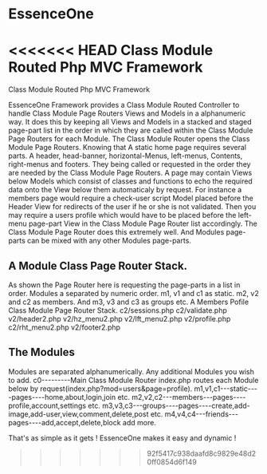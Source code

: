 EssenceOne
==========

<<<<<<< HEAD
Class Module Routed Php MVC Framework
=======
Class Module Routed Php MVC Framework


EssenceOne Framework provides a Class Module Routed Controller to handle Class Module Page Routers Views and Models in a alphanumeric way.
It does this by keeping all Views and Models in a stacked and staged page-part list in the order in which they are called within the Class Module Page Routers for each Module. The Class Module Router opens the Class Module Page Routers.
Knowing that A static home page requires several parts. A header, head-banner, horizontal-Menus,
left-menus, Contents, right-menus and footers. They being called or requested in the order they are needed
by the Class Module Page Routers.
A page may contain Views below Models which consist of classes and functions to echo the required data onto the View below them automaticaly by request.
For instance a members page would require a check-user script Model placed before the Header View for redirects of the user if he or she is not validated. Then you may require a users profile which would have to be placed before the left-menu page-part View in the Class Module Page Router list accordingly.
The Class Module Page Router does this extremely well. And Modules page-parts can be mixed with any other Modules page-parts.

A Module Class Page Router Stack.
---
As shown the Page Router here is requesting the page-parts in a list in order.
Modules a separated by numeric order. m1, v1 and c1 as static. m2, v2 and c2 as members. And m3, v3 and c3 as groups etc.
 A Members Pofile Class Module Page Router Stack.
c2/sessions.php
c2/validate.php
v2/header2.php
v2/hz_menu2.php
v2/lft_menu2.php
v2/profile.php
c2/rht_menu2.php
v2/footer2.php

The Modules
---
Modules are separated alphanumerically.
Any additional Modules you wish to add.
c0---------Main Class Module Router index.php routes each Module below by request(index.php?mod=users&page=profile).
m1,v1,c1---static----pages----home,about,login,join etc.
m2,v2,c2---members---pages----profile,account,settings etc.
m3,v3,c3---groups----pages----create,add-image,add-user,view,comment,delete,post etc.
m4,v4,c4---friends---pages----add,accept,delete,block
add more.

That's as simple as it gets ! EssenceOne makes it easy and dynamic !
>>>>>>> 92f5417c938daafd8c9829e48d20ff0854d6f149
